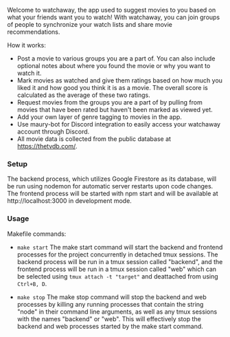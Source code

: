 Welcome to watchaway, the app used to suggest movies to you based on what your friends want you to watch! With watchaway, you can join groups of people to synchronize your watch lists and share movie recommendations.

How it works:
- Post a movie to various groups you are a part of. You can also include optional notes about where you found the movie or why you want to watch it.
- Mark movies as watched and give them ratings based on how much you liked it and how good you think it is as a movie. The overall score is calculated as the average of these two ratings.
- Request movies from the groups you are a part of by pulling from movies that have been rated but haven't been marked as viewed yet.
- Add your own layer of genre tagging to movies in the app.
- Use maury-bot for Discord integration to easily access your watchaway account through Discord.
- All movie data is collected from the public database at https://thetvdb.com/.


### Setup

The backend process, which utilizes Google Firestore as its database, will be run using nodemon for automatic server restarts upon code changes. The frontend process will be started with npm start and will be available at http://localhost:3000 in development mode.

### Usage
Makefile commands:

- `make start` 
The make start command will start the backend and frontend processes for the project concurrently in detached tmux sessions. The backend process will be run in a tmux session called "backend", and the frontend process will be run in a tmux session called "web" which can be selected using `tmux attach -t "target"` and deattached from using `Ctrl+B, D`. 

- `make stop`
The make stop command will stop the backend and web processes by killing any running processes that contain the string "node" in their command line arguments, as well as any tmux sessions with the names "backend" or "web". This will effectively stop the backend and web processes started by the make start command.
